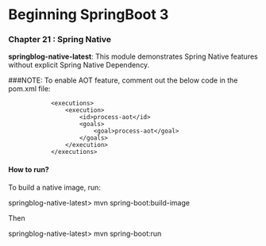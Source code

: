 # Beginning SpringBoot 3

### Chapter 21 : Spring Native

**springblog-native-latest**: This module demonstrates Spring Native features without explicit Spring Native Dependency.

###NOTE:
To enable AOT feature, comment out the below code in the pom.xml file:

                <executions>
                    <execution>
                        <id>process-aot</id>
                        <goals>
                            <goal>process-aot</goal>
                        </goals>
                    </execution>
                </executions>

#### How to run?

To build a native image, run:

springblog-native-latest> mvn spring-boot:build-image

Then

springblog-native-latest> mvn spring-boot:run
